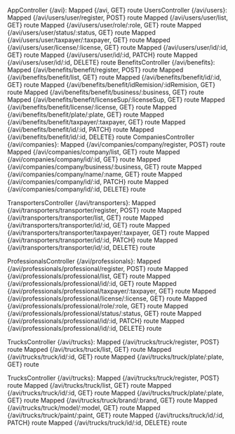 AppController {/avi}:
Mapped {/avi, GET} route
UsersController {/avi/users}:
Mapped {/avi/users/user/register, POST} route
Mapped {/avi/users/user/list, GET} route
Mapped {/avi/users/user/role/:role, GET} route
Mapped {/avi/users/user/status/:status, GET} route
Mapped {/avi/users/user/taxpayer/:taxpayer, GET} route
Mapped {/avi/users/user/license/:license, GET} route
Mapped {/avi/users/user/id/:id, GET} route
Mapped {/avi/users/user/id/:id, PATCH} route
Mapped {/avi/users/user/id/:id, DELETE} route
BenefitsController {/avi/benefits}:
Mapped {/avi/benefits/benefit/register, POST} route
Mapped {/avi/benefits/benefit/list, GET} route
Mapped {/avi/benefits/benefit/id/:id, GET} route
Mapped {/avi/benefits/benefit/idRemision/:idRemision, GET} route
Mapped {/avi/benefits/benefit/business/:business, GET} route
Mapped {/avi/benefits/benefit/licenseSup/:licenseSup, GET} route
Mapped {/avi/benefits/benefit/license/:license, GET} route
Mapped {/avi/benefits/benefit/plate/:plate, GET} route
Mapped {/avi/benefits/benefit/taxpayer/:taxpayer, GET} route
Mapped {/avi/benefits/benefit/id/:id, PATCH} route
Mapped {/avi/benefits/benefit/id/:id, DELETE} route
CompaniesController {/avi/companies}:
Mapped {/avi/companies/company/register, POST} route
Mapped {/avi/companies/company/list, GET} route
Mapped {/avi/companies/company/id/:id, GET} route
Mapped {/avi/companies/company/business/:business, GET} route
Mapped {/avi/companies/company/name/:name, GET} route
Mapped {/avi/companies/company/id/:id, PATCH} route
Mapped {/avi/companies/company/id/:id, DELETE} route

TransportersController {/avi/transporters}:
Mapped {/avi/transporters/transporter/register, POST} route
Mapped {/avi/transporters/transporter/list, GET} route
Mapped {/avi/transporters/transporter/id/:id, GET} route
Mapped {/avi/transporters/transporter/taxpayer/:taxpayer, GET} route
Mapped {/avi/transporters/transporter/id/:id, PATCH} route
Mapped {/avi/transporters/transporter/id/:id, DELETE} route

ProfessionalsController {/avi/professionals}:
Mapped {/avi/professionals/professional/register, POST} route
Mapped {/avi/professionals/professional/list, GET} route
Mapped {/avi/professionals/professional/id/:id, GET} route
Mapped {/avi/professionals/professional/taxpayer/:taxpayer, GET} route
Mapped {/avi/professionals/professional/license/:license, GET} route
Mapped {/avi/professionals/professional/role/:role, GET} route
Mapped {/avi/professionals/professional/status/:status, GET} route
Mapped {/avi/professionals/professional/id/:id, PATCH} route
Mapped {/avi/professionals/professional/id/:id, DELETE} route

TrucksController {/avi/trucks}:
Mapped {/avi/trucks/truck/register, POST} route
Mapped {/avi/trucks/truck/list, GET} route
Mapped {/avi/trucks/truck/id/:id, GET} route
Mapped {/avi/trucks/truck/plate/:plate, GET} route

TrucksController {/avi/trucks}:
Mapped {/avi/trucks/truck/register, POST} route
Mapped {/avi/trucks/truck/list, GET} route
Mapped {/avi/trucks/truck/id/:id, GET} route
Mapped {/avi/trucks/truck/plate/:plate, GET} route
Mapped {/avi/trucks/truck/brand/:brand, GET} route
Mapped {/avi/trucks/truck/model/:model, GET} route
Mapped {/avi/trucks/truck/paint/:paint, GET} route
Mapped {/avi/trucks/truck/id/:id, PATCH} route
Mapped {/avi/trucks/truck/id/:id, DELETE} route


